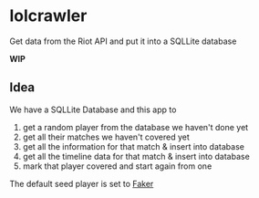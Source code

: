 # lolcrawler
Get data from the Riot API and put it into a SQLLite database

**WIP**

## Idea 
We have a SQLLite Database and this app to 
1. get a random player from the database we haven't done yet
1. get all their matches we haven't covered yet
1. get all the information for that match & insert into database
1. get all the timeline data for that match & insert into database
1. mark that player covered and start again from one

The default seed player is set to [Faker](https://lol.gamepedia.com/Faker)